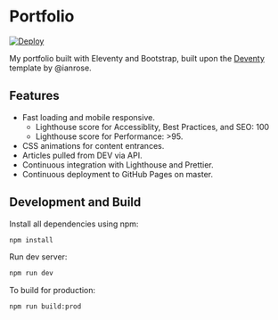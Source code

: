 # Portfolio
[![Deploy](https://github.com/CDDelta/portfolio/workflows/Deploy/badge.svg)](https://github.com/CDDelta/portfolio/actions?query=workflow%3ADeploy)

My portfolio built with Eleventy and Bootstrap, built upon the [Deventy](https://github.com/ianrose/deventy/) template by @ianrose.

## Features
- Fast loading and mobile responsive.
  - Lighthouse score for Accessiblity, Best Practices, and SEO: 100
  - Lighthouse score for Performance: \>95.
- CSS animations for content entrances.
- Articles pulled from DEV via API.
- Continuous integration with Lighthouse and Prettier.
- Continuous deployment to GitHub Pages on master.

## Development and Build

Install all dependencies using npm:

```bash
npm install
```

Run dev server:

```bash
npm run dev
```

To build for production:

```bash
npm run build:prod
```
